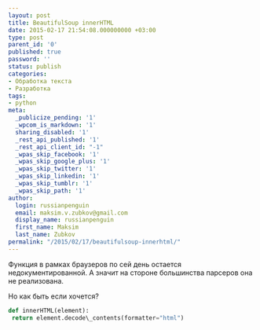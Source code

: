 ```yaml
---
layout: post
title: BeautifulSoup innerHTML
date: 2015-02-17 21:54:08.000000000 +03:00
type: post
parent_id: '0'
published: true
password: ''
status: publish
categories:
- Обработка текста
- Разработка
tags:
- python
meta:
  _publicize_pending: '1'
  _wpcom_is_markdown: '1'
  sharing_disabled: '1'
  _rest_api_published: '1'
  _rest_api_client_id: "-1"
  _wpas_skip_facebook: '1'
  _wpas_skip_google_plus: '1'
  _wpas_skip_twitter: '1'
  _wpas_skip_linkedin: '1'
  _wpas_skip_tumblr: '1'
  _wpas_skip_path: '1'
author:
  login: russianpenguin
  email: maksim.v.zubkov@gmail.com
  display_name: russianpenguin
  first_name: Maksim
  last_name: Zubkov
permalink: "/2015/02/17/beautifulsoup-innerhtml/"
---
```

Функция в рамках браузеров по сей день остается недокументированной. А значит на стороне большинства парсеров она не реализована.

Но как быть если хочется?

```python
def innerHTML(element):  
 return element.decode\_contents(formatter="html")
```

